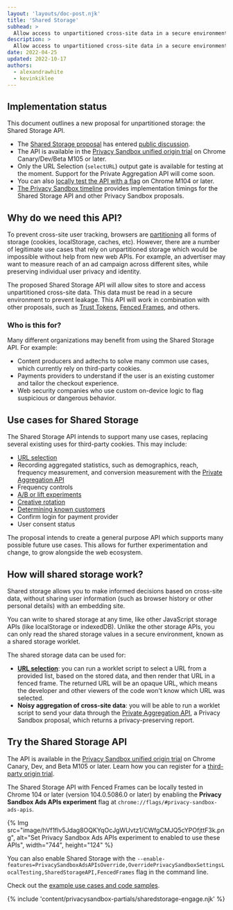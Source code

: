 ```yaml
---
layout: 'layouts/doc-post.njk'
title: 'Shared Storage'
subhead: >
  Allow access to unpartitioned cross-site data in a secure environment.
description: >
  Allow access to unpartitioned cross-site data in a secure environment.
date: 2022-04-25
updated: 2022-10-17
authors:
  - alexandrawhite
  - kevinkiklee
---
```


## Implementation status

This document outlines a new proposal for unpartitioned storage: the Shared
Storage API.

*  The [Shared Storage proposal](https://github.com/WICG/shared-storage)
   has entered [public discussion](https://github.com/WICG/shared-storage/issues).
*  The API is available in the [Privacy Sandbox unified origin trial](/blog/expanding-privacy-sandbox-testing/)
   on Chrome Canary/Dev/Beta M105 or later.
*  Only the URL Selection (`selectURL`) output gate is available for
   testing at the moment. Support for the Private Aggregation API will
   come soon.
*  You can also [locally test the API with a flag](#try-the-shared-storage-api) on Chrome M104 or later.
*  [The Privacy Sandbox timeline](http://privacysandbox.com/timeline)
   provides implementation timings for the Shared Storage API and other
   Privacy Sandbox proposals.

## Why do we need this API?

To prevent cross-site user tracking, browsers are 
[partitioning](https://blog.chromium.org/2020/01/building-more-private-web-path-towards.html)
all forms of storage (cookies, localStorage, caches, etc). However, there are
a number of legitimate use cases that rely on unpartitioned storage which
would be impossible without help from new web APIs. For example, an advertiser
may want to measure reach of an ad campaign across different sites, while
preserving individual user privacy and identity.

The proposed Shared Storage API will allow sites to store and access
unpartitioned cross-site data. This data must be read in a secure environment
to prevent leakage. This API will work in combination with other proposals,
such as [Trust Tokens](/docs/privacy-sandbox/trust-tokens/),
[Fenced Frames](/docs/privacy-sandbox/fenced-frame/), and others.

### Who is this for?

Many different organizations may benefit from using the Shared Storage API. For
example:

*  Content producers and adtechs to solve many common use cases, which currently
   rely on third-party cookies.
*  Payments providers to understand if the user is an existing customer and
   tailor the checkout experience.
*  Web security companies who use custom on-device logic to flag suspicious or
   dangerous behavior.

## Use cases for Shared Storage

The Shared Storage API intends to support many use cases, replacing several
existing uses for third-party cookies. This may include:

*  [URL selection](/docs/privacy-sandbox/shared-storage/url-selection/)
*  Recording aggregated statistics, such as demographics, reach, frequency
   measurement, and conversion measurement with the
   [Private Aggregation API](/docs/privacy-sandbox/private-aggregation/)
*  Frequency controls
*  [A/B or lift experiments](docs/privacy-sandbox/shared-storage/ab-testing/)
*  [Creative rotation](docs/privacy-sandbox/shared-storage/creative-rotation/)
*  [Determining known customers](docs/privacy-sandbox/shared-storage/known-customer/)
*  Confirm login for payment provider
*  User consent status

The proposal intends to create a general purpose API which supports many
possible future use cases. This allows for further experimentation and change,
to grow alongside the web ecosystem.

## How will shared storage work?

Shared storage allows you to make informed decisions based on cross-site
data, without sharing user information (such as browser history or other
personal details) with an embedding site.

You can write to shared storage at any time, like other JavaScript storage APIs
(like localStorage or indexedDB). Unlike the other storage APIs, you can only
read the shared storage values in a secure environment, known as a shared
storage worklet.

The shared storage data can be used for:

*  [**URL selection**](/docs/privacy-sandbox/shared-storage/url-selection): 
   you can run a worklet script to select a URL from a provided list, based on
   the stored data, and then render that URL in a fenced frame.  The returned
   URL will be an opaque URL, which means the developer and other viewers of
   the code won't know which URL was selected.
*  **Noisy aggregation of cross-site data**:
   you will be able to run a worklet script to send your data through the
   [Private Aggregation API](/docs/privacy-sandbox/private-aggregation),
   a Privacy Sandbox proposal, which returns a privacy-preserving report. 

## Try the Shared Storage API

The API is available in the [Privacy Sandbox unified origin trial](/blog/expanding-privacy-sandbox-testing/)
on Chrome Canary, Dev, and Beta M105 or later. Learn how you can
register for a [third-party origin trial](/docs/web-platform/third-party-origin-trials/).

The Shared Storage API with Fenced Frames can be locally tested in Chrome 104 or later (version
104.0.5086.0 or later) by enabling the **Privacy Sandbox Ads APIs experiment**
flag at `chrome://flags/#privacy-sandbox-ads-apis`.

{% Img src="image/hVf1flv5Jdag8OQKYqOcJgWUvtz1/CWfgCMJQ5cYPOfjttF3k.png", alt="Set Privacy Sandbox Ads APIs experiment to enabled to use these APIs", width="744", height="124" %}

You can also enable Shared Storage with the `--enable-features=PrivacySandboxAdsAPIsOverride,OverridePrivacySandboxSettingsLocalTesting,SharedStorageAPI,FencedFrames` flag in the command line. 

Check out the [example use cases and code samples](/docs/privacy-sandbox/use-shared-storage).

{% include 'content/privacysandbox-partials/sharedstorage-engage.njk' %}
